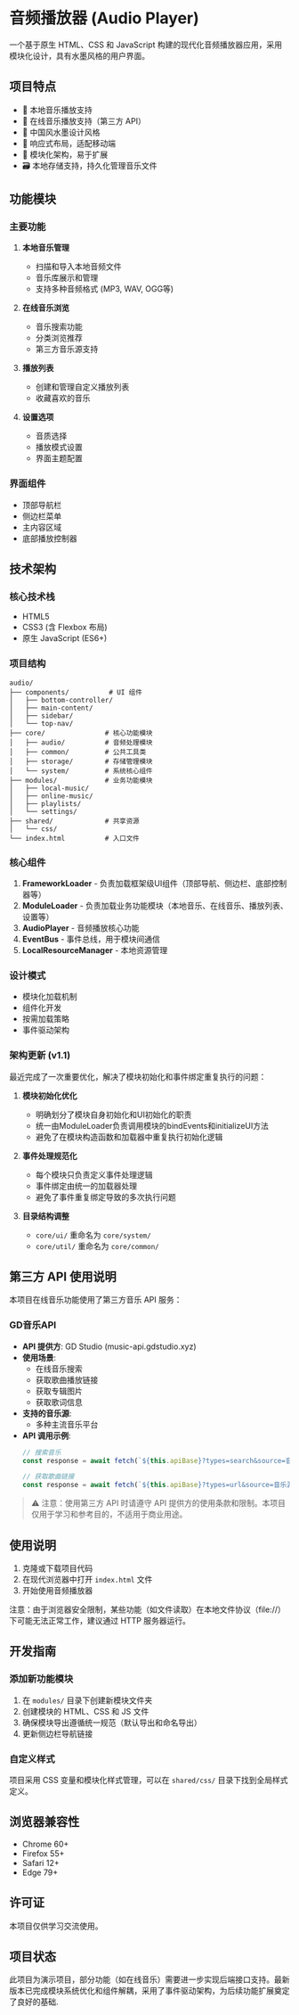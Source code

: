 # 音频播放器 (Audio Player)

一个基于原生 HTML、CSS 和 JavaScript 构建的现代化音频播放器应用，采用模块化设计，具有水墨风格的用户界面。

## 项目特点

- 🎵 本地音乐播放支持
- 🎵 在线音乐播放支持（第三方 API）
- 🎨 中国风水墨设计风格
- 📱 响应式布局，适配移动端
- 🧩 模块化架构，易于扩展
- 🗃️ 本地存储支持，持久化管理音乐文件

## 功能模块

### 主要功能
1. **本地音乐管理**
   - 扫描和导入本地音频文件
   - 音乐库展示和管理
   - 支持多种音频格式 (MP3, WAV, OGG等)

2. **在线音乐浏览**
   - 音乐搜索功能
   - 分类浏览推荐
   - 第三方音乐源支持

3. **播放列表**
   - 创建和管理自定义播放列表
   - 收藏喜欢的音乐

4. **设置选项**
   - 音质选择
   - 播放模式设置
   - 界面主题配置

### 界面组件
- 顶部导航栏
- 侧边栏菜单
- 主内容区域
- 底部播放控制器

## 技术架构

### 核心技术栈
- HTML5
- CSS3 (含 Flexbox 布局)
- 原生 JavaScript (ES6+)

### 项目结构
```
audio/
├── components/          # UI 组件
│   ├── bottom-controller/
│   ├── main-content/
│   ├── sidebar/
│   └── top-nav/
├── core/               # 核心功能模块
│   ├── audio/          # 音频处理模块
│   ├── common/         # 公共工具类
│   ├── storage/        # 存储管理模块
│   └── system/         # 系统核心组件
├── modules/            # 业务功能模块
│   ├── local-music/
│   ├── online-music/
│   ├── playlists/
│   └── settings/
├── shared/             # 共享资源
│   └── css/
└── index.html          # 入口文件
```

### 核心组件

1. **FrameworkLoader** - 负责加载框架级UI组件（顶部导航、侧边栏、底部控制器等）
2. **ModuleLoader** - 负责加载业务功能模块（本地音乐、在线音乐、播放列表、设置等）
3. **AudioPlayer** - 音频播放核心功能
4. **EventBus** - 事件总线，用于模块间通信
5. **LocalResourceManager** - 本地资源管理

### 设计模式
- 模块化加载机制
- 组件化开发
- 按需加载策略
- 事件驱动架构

### 架构更新 (v1.1)
最近完成了一次重要优化，解决了模块初始化和事件绑定重复执行的问题：

1. **模块初始化优化**
   - 明确划分了模块自身初始化和UI初始化的职责
   - 统一由ModuleLoader负责调用模块的bindEvents和initializeUI方法
   - 避免了在模块构造函数和加载器中重复执行初始化逻辑

2. **事件处理规范化**
   - 每个模块只负责定义事件处理逻辑
   - 事件绑定由统一的加载器处理
   - 避免了事件重复绑定导致的多次执行问题

3. **目录结构调整**
   - `core/ui/` 重命名为 `core/system/`
   - `core/util/` 重命名为 `core/common/`

## 第三方 API 使用说明

本项目在线音乐功能使用了第三方音乐 API 服务：

### GD音乐API
- **API 提供方**: GD Studio (music-api.gdstudio.xyz)
- **使用场景**: 
  - 在线音乐搜索
  - 获取歌曲播放链接
  - 获取专辑图片
  - 获取歌词信息
- **支持的音乐源**:
  - 多种主流音乐平台
- **API 调用示例**:
  ```javascript
  // 搜索音乐
  const response = await fetch(`${this.apiBase}?types=search&source=音乐源标识&name=歌曲名&count=20&pages=1`);
  
  // 获取歌曲链接
  const response = await fetch(`${this.apiBase}?types=url&source=音乐源标识&id=歌曲ID&br=320`);
  ```

> ⚠️ 注意：使用第三方 API 时请遵守 API 提供方的使用条款和限制。本项目仅用于学习和参考目的，不适用于商业用途。

## 使用说明

1. 克隆或下载项目代码
2. 在现代浏览器中打开 `index.html` 文件
3. 开始使用音频播放器

注意：由于浏览器安全限制，某些功能（如文件读取）在本地文件协议（file://）下可能无法正常工作，建议通过 HTTP 服务器运行。

## 开发指南

### 添加新功能模块
1. 在 `modules/` 目录下创建新模块文件夹
2. 创建模块的 HTML、CSS 和 JS 文件
3. 确保模块导出遵循统一规范（默认导出和命名导出）
4. 更新侧边栏导航链接

### 自定义样式
项目采用 CSS 变量和模块化样式管理，可以在 `shared/css/` 目录下找到全局样式定义。

## 浏览器兼容性

- Chrome 60+
- Firefox 55+
- Safari 12+
- Edge 79+

## 许可证

本项目仅供学习交流使用。

## 项目状态

此项目为演示项目，部分功能（如在线音乐）需要进一步实现后端接口支持。最新版本已完成模块系统优化和组件解耦，采用了事件驱动架构，为后续功能扩展奠定了良好的基础.